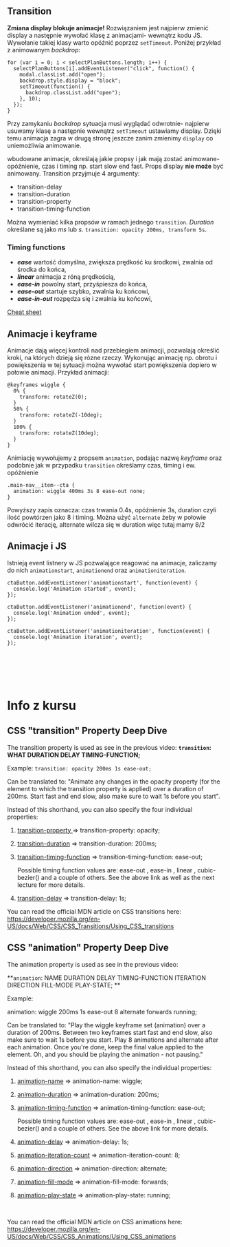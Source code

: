 ## Transition

**Zmiana display blokuje animacje!**
Rozwiązaniem jest najpierw zmienić display a następnie wywołać klasę z animacjami- wewnątrz kodu JS. Wywołanie takiej klasy warto opóźnić poprzez `setTimeout`. Poniżej przykład z animowanym _backdrop_:
```
for (var i = 0; i < selectPlanButtons.length; i++) {
  selectPlanButtons[i].addEventListener("click", function() {
    modal.classList.add("open");
    backdrop.style.display = "block";
    setTimeout(function() {
      backdrop.classList.add("open");
    }, 10);
  });
}
```

Przy zamykaniu _backdrop_ sytuacja musi wyglądać odwrotnie- najpierw usuwamy klasę a następnie wewnątrz `setTimeout` ustawiamy display. Dzięki temu animacja zagra w drugą stronę jeszcze zanim zmienimy `display` co uniemożliwia animowanie. 

wbudowane animacje, określają jakie propsy i jak mają zostać animowane- opóźnienie, czas i timing np. start slow end fast. Props display **nie może** być animowany. Transition przyjmuje 4 argumenty:

- transition-delay
- transition-duration
- transition-property
- transition-timing-function

Można wymieniać kilka propsów w ramach jednego `transition`. _Duration_ określane są jako _ms_ lub _s_.
`transition: opacity 200ms, transform 5s`.

### Timing functions

- **_ease_** wartość domyślna, zwiększa prędkość ku środkowi, zwalnia od środka do końca,
- **_linear_** animacja z róną prędkością,
- **_ease-in_** powolny start, przyśpiesza do końca,
- **_ease-out_** startuje szybko, zwalnia ku końcowi,
- **_ease-in-out_** rozpędza się i zwalnia ku końcowi,

[Cheat sheet](https://easings.net/)


## Animacje i keyframe

Animacje dają więcej kontroli nad przebiegiem animacji, pozwalają określić kroki, na których dzieją się rózne rzeczy. Wykonując animację np. obrotu i powiększenia w tej sytuacji można wywołać start powiększenia dopiero w połowie animacji. Przykład animacji:

```
@keyframes wiggle {
  0% {
    transform: rotateZ(0);
  }
  50% {
    transform: rotateZ(-10deg);
  }
  100% {
    transform: rotateZ(10deg);
  }
}
```

Animiację wywołujemy z propsem `animation`, podając nazwę _keyframe_ oraz podobnie jak w przypadku `transition` określamy czas, timing i ew. opóźnienie
```
.main-nav__item--cta {
  animation: wiggle 400ms 3s 8 ease-out none;
}
```
Powyższy zapis oznacza: czas trwania 0.4s, opóźnienie 3s, duration czyli ilość powtórzen jako 8 i timing. Można użyć `alternate` żeby w połowie odwrócić iterację, alternate wilcza się w duration więc tutaj mamy 8/2 

## Animacje i JS
Istnieją event listnery w JS pozwalające reagować na animacje, zaliczamy do nich `animationstart`, `animationend` oraz `animationiteration`.

```
ctaButton.addEventListener('animationstart', function(event) {
  console.log('Animation started', event);
});

ctaButton.addEventListener('animationend', function(event) {
  console.log('Animation ended', event);
});

ctaButton.addEventListener('animationiteration', function(event) {
  console.log('Animation iteration', event);
});
```

<br>
<br>
<br>
<br>

# Info z kursu

## CSS "transition" Property Deep Dive

The transition property is used as see in the previous video:
**`transition`: WHAT DURATION DELAY TIMING-FUNCTION;**

Example:
`transition: opacity 200ms 1s ease-out;`

Can be translated to: "Animate any changes in the opacity property (for the element to which the transition property is applied) over a duration of 200ms. Start fast and end slow, also make sure to wait 1s before you start".

Instead of this shorthand, you can also specify the four individual properties:

1. [transition-property ](https://developer.mozilla.org/en-US/docs/Web/CSS/transition-property) => transition-property: opacity;

2. [transition-duration](https://developer.mozilla.org/en-US/docs/Web/CSS/transition-duration) => transition-duration: 200ms;

3. [transition-timing-function](https://developer.mozilla.org/en-US/docs/Web/CSS/transition-timing-function) => transition-timing-function: ease-out;

    Possible timing function values are: ease-out , ease-in , linear , cubic-bezier() and a couple of others. See the above link as well as the next lecture for more details.

4. [transition-delay](https://developer.mozilla.org/en-US/docs/Web/CSS/transition-delay) => transition-delay: 1s;

You can read the official MDN article on CSS transitions here:  
https://developer.mozilla.org/en-US/docs/Web/CSS/CSS_Transitions/Using_CSS_transitions





## CSS "animation" Property Deep Dive
The animation  property is used as see in the previous video:

**`animation`: NAME DURATION DELAY TIMING-FUNCTION ITERATION DIRECTION FILL-MODE PLAY-STATE; **

Example:

animation: wiggle 200ms 1s ease-out 8 alternate forwards running; 

Can be translated to: "Play the wiggle keyframe set (animation) over a duration of 200ms. Between two keyframes start fast and end slow, also make sure to wait 1s before you start. Play 8 animations and alternate after each animation. Once you're done, keep the final value applied to the element. Oh, and you should be playing the animation - not pausing."

Instead of this shorthand, you can also specify the individual properties:

1) [animation-name](https://developer.mozilla.org/en-US/docs/Web/CSS/animation-name) => animation-name: wiggle; 

2) [animation-duration](https://developer.mozilla.org/en-US/docs/Web/CSS/animation-duration) => animation-duration: 200ms; 

3) [animation-timing-function](https://developer.mozilla.org/en-US/docs/Web/CSS/animation-timing-function) => animation-timing-function: ease-out; 

    Possible timing function values are: ease-out , ease-in , linear , cubic-bezier()  and a couple of others. See the above link for more details.

4) [animation-delay](https://developer.mozilla.org/en-US/docs/Web/CSS/animation-delay) => animation-delay: 1s; 

5) [animation-iteration-count](https://developer.mozilla.org/en-US/docs/Web/CSS/animation-iteration-count) => animation-iteration-count: 8; 

6) [animation-direction](https://developer.mozilla.org/en-US/docs/Web/CSS/animation-direction) => animation-direction: alternate; 

7) [animation-fill-mode](https://developer.mozilla.org/en-US/docs/Web/CSS/animation-fill-mode) => animation-fill-mode: forwards; 

8) [animation-play-state](https://developer.mozilla.org/en-US/docs/Web/CSS/animation-play-state) => animation-play-state: running; 

<br>

You can read the official MDN article on CSS animations here:  
 https://developer.mozilla.org/en-US/docs/Web/CSS/CSS_Animations/Using_CSS_animations